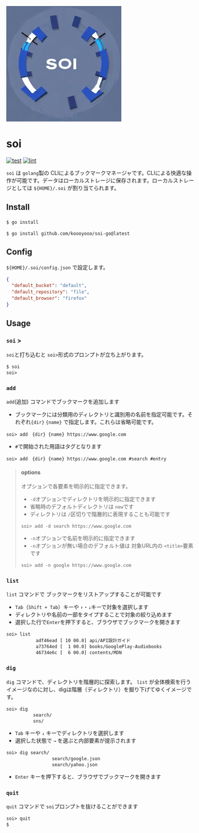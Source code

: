 
![soi](./soi.jpg)

# soi
[![test](https://github.com/koooyooo/soi-go/actions/workflows/test.yaml/badge.svg)](https://github.com/koooyooo/soi-go/actions/workflows/test.yaml)
[![lint](https://github.com/koooyooo/soi-go/actions/workflows/lint.yaml/badge.svg)](https://github.com/koooyooo/soi-go/actions/workflows/lint.yaml)

`soi` は `golang`製の CLIによるブックマークマネージャです。CLIによる快適な操作が可能です。データはローカルストレージに保存されます。ローカルストレージとしては `${HOME}/.soi` が割り当てられます。

## Install
`$ go install` 
```
$ go install github.com/koooyooo/soi-go@latest
```

## Config
`${HOME}/.soi/config.json` で設定します。
```json
{
  "default_bucket": "default",
  "default_repository": "file",
  "default_browser": "firefox"
}
```

## Usage
### `soi` >
`soi`と打ち込むと `soi>`形式のプロンプトが立ち上がります。
```
$ soi
soi> 
```

### `add`
`add`(追加) コマンドでブックマークを追加します
- ブックマークには分類用のディレクトリと識別用の名前を指定可能です。それぞれ`{dir}` `{name}` で指定します。これらは省略可能です。
```
soi> add　{dir} {name} https://www.google.com
```

- `#`で開始された用語はタグとなります
```
soi> add　{dir} {name} https://www.google.com #search #entry
```

> #### options
> オプションで各要素を明示的に指定できます。
> 
> - `-d`オプションでディレクトリを明示的に指定できます
> - 省略時のデフォルトディレクトリは `new`です
> - ディレクトリは `/`区切りで階層的に表現することも可能です
> ```
> soi> add -d search https://www.google.com
> ```
> 
> - `-n`オプションで名前を明示的に指定できます
> - `-n`オプションが無い場合のデフォルト値は 対象URL内の `<title>`要素です
> ```
> soi> add -n google https://www.google.com
> ```


### `list`
`list` コマンドで ブックマークをリストアップすることが可能です

- `Tab`（`Shift + Tab`）キーや `↑`・`↓`キーで対象を選択します
- ディレクトリや名前の一部をタイプすることで対象の絞り込めます
- 選択した行で`Enter`を押下すると、ブラウザでブックマークを開きます
```
soi> list 
           adf46ead [ 10 00.0] api/API設計ガイド                                
           a73764ed [  1 00.0] books/GooglePlay-Audiobooks                      
           46734e6c [  6 00.0] contents/MDN                                     
```

### `dig`
`dig` コマンドで、ディレクトリを階層的に探索します。
`list` が全体検索を行うイメージなのに対し、digは階層（ディレクトリ）を掘り下げてゆくイメージです。

```
soi> dig
          search/
          sns/
```
- `Tab` キーや `↓` キーでディレクトリを選択します
- 選択した状態で `→` を選ぶと内部要素が提示されます
```
soi> dig search/
                 search/google.json
                 search/yahoo.json
``` 
- `Enter` キーを押下すると、ブラウザでブックマークを開きます

<!--
### tag              
```
  Desc:  not implemented now
```

### mv
```
  Desc:  move file to dir 
  Usage: mv (current path) to (dir)
```
-->

### `quit`
`quit` コマンドで `soi`プロンプトを抜けることができます

```
soi> quit
$
```
